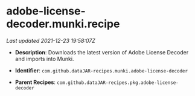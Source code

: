 # adobe-license-decoder.munki.recipe

_Last updated 2021-12-23 19:58:07Z_

- **Description**: Downloads the latest version of Adobe License Decoder and imports into Munki.

- **Identifier**: `com.github.dataJAR-recipes.munki.adobe-license-decoder`

- **Parent Recipes**: `com.github.dataJAR-recipes.pkg.adobe-license-decoder`
